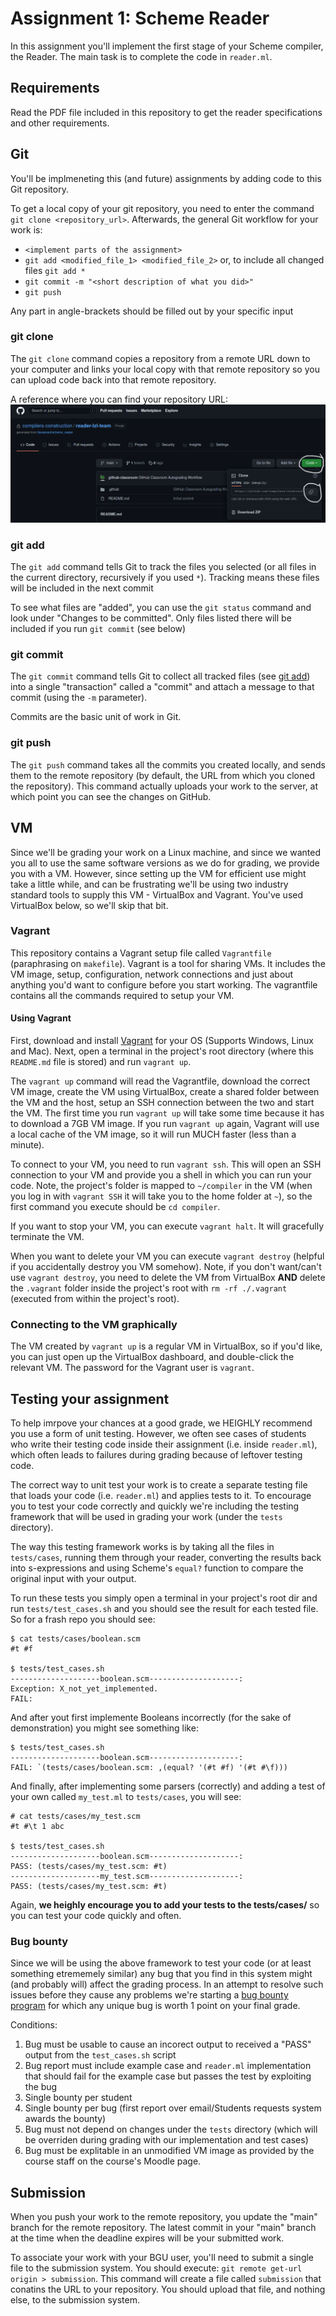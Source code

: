 # Assignment 1: Scheme Reader

In this assignment you'll implement the first stage of your Scheme compiler, the Reader. The main task is to complete 
the code in `reader.ml`.

## Requirements

Read the PDF file included in this repository to get the reader specifications and other requirements.

## Git

You'll be implmeneting this (and future) assignments by adding code to this Git repository.

To get a local copy of your git repository, you need to enter the command `git clone <repository_url>`. Afterwards, the 
general Git workflow for your work is: 
- `<implement parts of the assignment>`
- `git add <modified_file_1> <modified_file_2>` or, to include all changed files `git add *` 
- `git commit -m "<short description of what you did>"`
- `git push`

Any part in angle-brackets should be filled out by your specific input

### git clone

The `git clone` command copies a repository from a remote URL down to your computer and links your local copy with that 
remote repository so you can upload code back into that remote repository.

A reference where you can find your repository URL:
![git clone URL](/readme.d/git_clone.png?raw=true)

###  git add
The `git add` command tells Git to track the files you selected (or all files in the current directory, recursively if 
you used `*`). Tracking means these files will be included in the next commit

To see what files are "added", you can use the  `git status` command and look under "Changes to be committed". Only 
files listed there will be included if you run `git commit` (see below)

### git commit
The `git commit` command tells Git to collect all tracked files (see [git add](#git-add)) into a single "transaction" 
called a "commit" and attach a message to that commit (using the `-m` parameter).

Commits are the basic unit of work in Git.

### git push
The `git push` command takes all the commits you created locally, and sends them to the remote repository (by default, 
the URL from which you cloned the repository). This command actually uploads your work to the server, at which point 
you can see the changes on GitHub.

## VM

Since we'll be grading your work on a Linux machine, and since we wanted you all to use the same software versions as we 
do for grading, we provide you with a VM. However, since setting up the VM for efficient use might take a little while, 
and can be frustrating we'll be using two industry standard tools to supply this VM - VirtualBox and Vagrant. You've 
used VirtualBox below, so we'll skip that bit.

### Vagrant

This repository contains a Vagrant setup file called `Vagrantfile` (paraphrasing on `makefile`). Vagrant is a tool for 
sharing VMs. It includes the VM image, setup, configuration, network connections and just about anything you'd want to 
configure before you start working. The vagrantfile contains all the commands required to setup your VM.

#### Using Vagrant
First, download and install [Vagrant](https://www.vagrantup.com/downloads) for your OS (Supports Windows, Linux and Mac). 
Next, open a terminal in the project's root directory (where this `README.md` file is stored) and run `vagrant up`.

The `vagrant up` command will read the Vagrantfile, download the correct VM image, create the VM using VirtualBox, 
create a shared folder between the VM and the host, setup an SSH connection between the two and start the VM. The first
time you run `vagrant up` will take some time because it has to download a 7GB VM image. If you run `vagrant up` again, 
Vagrant will use a local cache of the VM image, so it will run MUCH faster (less than a minute).

To connect to your VM, you need to run `vagrant ssh`. This will open an SSH connection to your VM and provide you a 
shell in which you can run your code. Note, the project's folder is mapped to `~/compiler` in the VM (when you log 
in with `vagrant SSH` it will take you to the home folder at `~`), so the first command you execute should be 
`cd compiler`.

If you want to stop your VM, you can execute `vagrant halt`. It will gracefully terminate the VM.

When you want to delete your VM you can execute `vagrant destroy` (helpful if you accidentally destroy you VM somehow). 
Note, if you don't want/can't use `vagrant destroy`, you need to delete the VM from VirtualBox **AND** delete the 
`.vagrant` folder inside the project's root with `rm -rf ./.vagrant` (executed from within the project's root).

### Connecting to the VM graphically
The VM created by `vagrant up` is a regular VM in VirtualBox, so if you'd like, you can just open up the VirtualBox
dashboard, and double-click the relevant VM. The password for the Vagrant user is `vagrant`. 

## Testing your assignment 

To help imrpove your chances at a good grade, we HEIGHLY recommend you use a form of unit testing. However, we often see 
cases of students who write their testing code inside their assignment (i.e. inside `reader.ml`), which often leads to 
failures during grading because of leftover testing code.

The correct way to unit test your work is to create a separate testing file that loads your code (i.e. `reader.ml`) and 
applies tests to it. To encourage you to test your code correctly and quickly we're including the testing framework that 
will be used in grading your work (under the `tests` directory).

The way this testing framework works is by taking all the files in `tests/cases`, running them through your reader, 
converting the results back into s-expressions and using Scheme's `equal?` function to compare the original input with 
your output.

To run these tests you simply open a terminal in your project's root dir and run `tests/test_cases.sh` and you should 
see the result for each tested file. So for a frash repo you should see:
```
$ cat tests/cases/boolean.scm
#t #f

$ tests/test_cases.sh 
--------------------boolean.scm--------------------:
Exception: X_not_yet_implemented.
FAIL: 
```

And after yout first implemente Booleans incorrectly (for the sake of demonstration) you might see something like:
```
$ tests/test_cases.sh 
--------------------boolean.scm--------------------:
FAIL: `(tests/cases/boolean.scm: ,(equal? '(#t #f) '(#t #\f)))
```

And finally, after implementing some parsers (correctly) and adding a test of your own called `my_test.ml` to 
`tests/cases`, you will see:
```
# cat tests/cases/my_test.scm
#t #\t 1 abc

$ tests/test_cases.sh 
--------------------boolean.scm--------------------:
PASS: (tests/cases/my_test.scm: #t)
--------------------my_test.scm--------------------:
PASS: (tests/cases/my_test.scm: #t)
```

Again, **we heighly encourage you to add your tests to the tests/cases/** so you can test your code quickly and often.

### Bug bounty
Since we will be using the above framework to test your code (or at least something etrememely similar) any bug that you 
find in this system might (and probably will) affect the grading process. In an attempt to resolve such issues before 
they cause any problems we're starting a [bug bounty program](https://en.wikipedia.org/wiki/Bug_bounty_program) for 
which any unique bug is worth 1 point on your final grade.

Conditions:
1. Bug must be usable to cause an incorect output to received a "PASS" output from the `test_cases.sh` script
1. Bug report must include example case and `reader.ml` implementation that should fail for the example case but passes 
the test by exploiting the bug 
1. Single bounty per student
1. Single bounty per bug (first report over email/Students requests system awards the bounty)
1. Bug must not depend on changes under the `tests` directory (which will be overriden during grading with our 
implementation and test cases)
1. Bug must be explitable in an unmodified VM image as provided by the course staff on the course's Moodle page.

## Submission
When you push your work to the remote repository, you update the "main" branch for the remote repository. The latest 
commit in your "main" branch at the time when the deadline expires will be your submitted work. 

To associate your work with your BGU user, you'll need to submit a single file to the submission system. You should
execute: `git remote get-url origin > submission`. This command will create a file called `submission` that conatins
the URL to your repository. You should upload that file, and nothing else, to the submission system.
